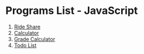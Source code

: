 # Programs List - JavaScript
1. [Ride Share](https://replit.com/@waqasp/Rideshare-App)
2. [Calculator](https://replit.com/@waqasp/Calculator#index.html)
3. [Grade Calculator](https://replit.com/@waqasp/Grade-Calculator#script.js)
4. [Todo List](https://replit.com/@waqasp/vanilla-todolist#index.html)

